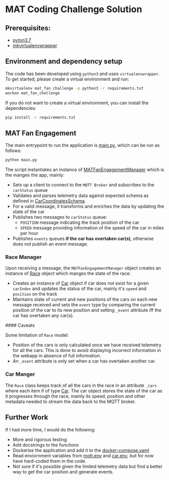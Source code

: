 # MAT Coding Challenge Solution

## Prerequisites:

* [pyton3.7](https://www.python.org/downloads/release/python-370/)
* [mkvirtualenvwrapper](https://virtualenvwrapper.readthedocs.io/en/latest/)


## Environment and dependency setup 

The code has been developed using `python3` and uses `virtualenvwrapper`. To get started,
please create a virtual environment and run:

```bash
mkvirtualenv mat_fan_challenge -p python3 -r requirements.txt
workon mat_fan_chellenge
``` 

If you do not want to create a virtual environment, you can install the dependencies:

```bash
pip install -r requirements.txt
```
           
           
## MAT Fan Engagement

The main entrypoint to run the application is [main.py](./main.py), which can be run as follows:

```bash
python main.py
```

The script instantiates an instance of [MATFanEngagementManager](./src/mat_fan_engagement_manager.py)
which is the manges the app, mainly:

* Sets up a client to connect to the `MQTT Broker` and subscribes to the `carStatus` queue
* Validates and parses telemetry data against expected schema as defined in [CarCoordinatesSchema](./src/schemas/car_coordinates.py).
* For a valid message, it transforms and enriches the data by updating the state of the car
* Publishes two messages to `carStatus` queue:
    * `POSITION` message indicating the track position of the car
    * `SPEED` message providing information of the speed of the car in miles per hour
* Publishes `events` queues **if the car has overtaken car(s)**, otherwise does not publish an event message.


### Race Manager 

Upon receiving a message, the `MATFanEngagementManager` object creates an instance of [Race](./src/models/race.py)
object which manges the state of the race:

* Creates an instance of [Car](./src/models/car.py) object if car does not exist for a given `carIndex`
and updates the status of the car, mainly it's `speed` and `position` on the track
* Maintains state of current and new positions of the cars on each new message received and sets the `event` type by
comparing the current position of the car to its new position and setting `_event` attribute iff the car has 
overtaken any car(s).

#### Caveats

Some limitation of `Race` model:

* Position of the cars is only calculated once we have received telemetry for all the cars. This is done to avoid
displaying incorrect information in the webapp in absence of full information.
* An `_event` attribute is only set when a car has overtaken another car.


### Car Manger

The `Race` class keeps track of all the cars in the race in an attribute `_cars` where each item if of type [Car](./src/models/car.py).
The car object stores the state of the car as it progresses through the race, mainly its speed, position and other
metadata needed to stream the data back to the MQTT broker.


## Further Work

If I had more time, I would do the following:

* More and rigorous testing
* Add docstrings to the functions
* Dockerise the application and add it to the [docker-compose.yaml](../../docker-compose.yaml)
* Read enviornment variables from [mqtt.env](../../mqtt.env) and [car.env](../../cars.env), but for now have hard-coded
them in the code.
* Not sure if it's possible given the limited telemetry data but find a better way to get the car position and
generate events.

